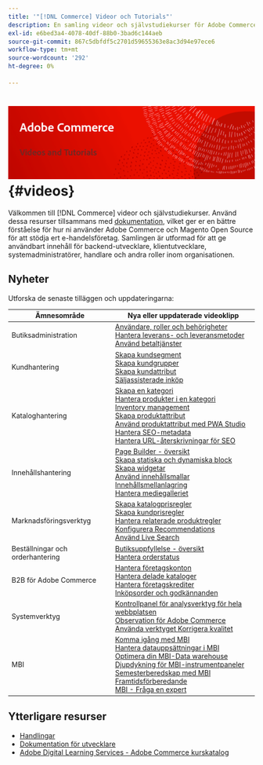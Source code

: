 ```yaml
---
title: '"[!DNL Commerce] Videor och Tutorials"'
description: En samling videor och självstudiekurser för Adobe Commerce och Magento Open Source
exl-id: e6bed3a4-4078-40df-88b0-3bad6c144aeb
source-git-commit: 867c5dbfdf5c2701d59655363e8ac3d94e97ece6
workflow-type: tm+mt
source-wordcount: '292'
ht-degree: 0%

---
```


# <!-- use banner as heading -->![Commerce Videos och Tutorials](../assets/banner-videos-home.png) {#videos}

Välkommen till [!DNL Commerce] videor och självstudiekurser. Använd dessa resurser tillsammans med [dokumentation](https://experienceleague.adobe.com/docs/commerce.html), vilket ger er en bättre förståelse för hur ni använder Adobe Commerce och Magento Open Source för att stödja ert e-handelsföretag. Samlingen är utformad för att ge användbart innehåll för backend-utvecklare, klientutvecklare, systemadministratörer, handlare och andra roller inom organisationen.

## Nyheter

Utforska de senaste tilläggen och uppdateringarna:

| Ämnesområde | Nya eller uppdaterade videoklipp |
| ------------ | ---------- |
| Butiksadministration | [Användare, roller och behörigheter](./merchant/users-roles-permissions.md) <br>[Hantera leverans- och leveransmetoder](./merchant/shipping-delivery.md) <br>[Använd betaltjänster](./merchant/payment-services.md) |
| Kundhantering | [Skapa kundsegment](./merchant/customer-segments.md) <br>[Skapa kundgrupper](./merchant/customer-groups.md) <br>[Skapa kundattribut](./merchant/customer-attributes.md) <br>[Säljassisterade inköp](./merchant/seller-assisted-shopping.md) |
| Kataloghantering | [Skapa en kategori](./merchant/category-create.md) <br>[Hantera produkter i en kategori](./merchant/category-products.md) <br>[Inventory management](./merchant/inventory-management.md) <br>[Skapa produktattribut](./merchant/product-attributes-create.md) <br>[Använd produktattribut med PWA Studio](./merchant/product-attributes-pwa.md) <br>[Hantera SEO-metadata](./merchant/seo-metadata.md) <br>[Hantera URL-återskrivningar för SEO](./merchant/seo-url-rewrites.md) |
| Innehållshantering | [Page Builder - översikt](./merchant/page-builder-overview.md) <br>[Skapa statiska och dynamiska block](./merchant/static-dynamic-blocks.md) <br>[Skapa widgetar](./merchant/widgets.md) <br>[Använd innehållsmallar](./merchant/content-templates.md) <br>[Innehållsmellanlagring](./merchant/content-staging.md) <br>[Hantera mediegalleriet](./merchant/media-gallery.md) |
| Marknadsföringsverktyg | [Skapa katalogprisregler](./merchant/catalog-price-rules.md) <br>[Skapa kundprisregler](./merchant/cart-price-rules.md) <br>[Hantera relaterade produktregler](./merchant/related-product-rules.md) <br>[Konfigurera Recommendations](./merchant/product-recommendations.md) <br>[Använd Live Search](./merchant/live-search.md) |
| Beställningar och orderhantering | [Butiksuppfyllelse - översikt](./merchant/store-fulfillment.md) <br>[Hantera orderstatus](./merchant/order-status.md) |
| B2B för Adobe Commerce | [Hantera företagskonton](./merchant/b2b/company-accounts.md)  <br>[Hantera delade kataloger](./merchant/b2b/shared-catalogs.md) <br>[Hantera företagskrediter](./merchant/b2b/company-credit.md) <br>[Inköpsorder och godkännanden](./merchant/b2b/purchase-orders.md) |
| Systemverktyg | [Kontrollpanel för analysverktyg för hela webbplatsen](./tools/site-wide-analysis-tool.md) <br>[Observation för Adobe Commerce](./tools/observation-tool.md) <br>[Använda verktyget Korrigera kvalitet](./tools/quality-patch-tool.md) |
| MBI | [Komma igång med MBI](./merchant/business-intelligence/webinars/getting-started.md) <br>[Hantera datauppsättningar i MBI](./merchant/business-intelligence/webinars/manage-data-sets.md) <br>[Optimera din MBI-Data warehouse](./merchant/business-intelligence/webinars/optimize-data-warehouse.md)<br>[Djupdykning för MBI-instrumentpaneler](./merchant/business-intelligence/webinars/dashboards-deep-dive.md) <br>[Semesterberedskap med MBI](./merchant/business-intelligence/webinars/holiday-readiness.md) <br>[Framtidsförberedande](./merchant/business-intelligence/prepare-for-future.md) <br>[MBI - Fråga en expert](./merchant/business-intelligence/webinars/ask-expert.md) |

## Ytterligare resurser

- [Handlingar](https://experienceleague.adobe.com/docs/commerce-admin/user-guides/home.html)
- [Dokumentation för utvecklare](https://devdocs.magento.com/)
- [Adobe Digital Learning Services - Adobe Commerce kurskatalog](https://learning.adobe.com/catalog.html?solution=Adobe%20Commerce)
